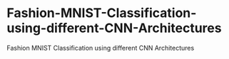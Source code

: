 # Fashion-MNIST-Classification-using-different-CNN-Architectures
Fashion MNIST Classification using different CNN Architectures
